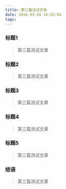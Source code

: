 ```yaml
---
title: 第三篇测试文章
date: 2016-03-24 14:52:54
tags: 
---
```


### 标题1

>第三篇测试文章

### 标题2

>第三篇测试文章


### 标题3

>第三篇测试文章


### 标题4

>第三篇测试文章

### 标题5

>第三篇测试文章

### 结语

>第三篇测试文章


